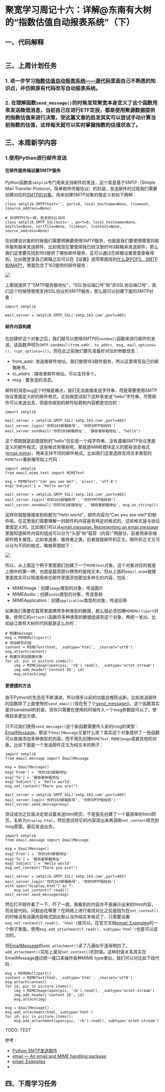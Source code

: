 # 聚宽学习周记十六：详解@东南有大树的“指数估值自动报表系统”（下）



## 一、代码解释

```
```


## 三、上周计划任务


### 1. 进一步学习[指数估值自动报表系统——源代码](https://www.joinquant.com/view/community/detail/20497)里面自己不熟悉的知识点，并仿照原有代码改写自动报表系统。


### 2. 在理解函数`send_message()`的时候发现聚宽本身定义了这个函数用来发送微信消息，当前自己在进行ETF定投，都是使用聚源数据提供的指数估值来进行决策，受这篇文章的启发其实可以尝试手动计算当前指数的估值，这样每天就可以实时掌握指数的估值状态了。


## 三、本周新学内容

### 1.使用Python进行邮件发送

#### 在邮件服务端设置SMTP服务

Python函数库`smtplib`专门用来支持邮件的发送，这个库是基于SMTP（Simple Mail Transfer Protocol，简单邮件传输协议）的封装，发送邮件的过程我们需要创建对应的[SMTP的对象](https://docs.python.org/3/library/smtplib.html#module-smtplib)，用来创建SMTP对象的类定义有如下两种：

```
class smtplib.SMTP(host='', port=0, local_hostname=None, [timeout, ]source_address=None)

# 与SMTP行为一样，但支持SSL访问
class smtplib.SMTP_SSL(host='', port=0, local_hostname=None, keyfile=None, certfile=None, [timeout, ]context=None, source_address=None)

```

在创建该对象的时候我们需要明确要使用SMTP服务，也就是我们要使用哪里的邮件服务器来发送邮件，比如我现在要使用我已经注册的163邮箱来发送邮件，那么我们这里要先找到163提供了哪些邮件服务，这可以通过在邮箱设置里面查看得到。比如我登录自己邮箱之后可以在【设置】选项里面找到[什么是POP3、SMTP和IMAP?](https://help.mail.163.com/faqDetail.do?code=d7a5dc8471cd0c0e8b4b8f4f8e49998b374173cfe9171305fa1ce630d7f67ac22dc0e9af8168582a)，里面包含了163提供的邮件服务：

![](./w17-mail163-service.PNG)

上面就提供了“SMTP服务器地址”，“SSL协议端口号”和“非SSL协议端口号”，我们这个时候想使用支持SSL协议的SMTP服务，那么就可以创建下面的SMTP对象：

```
import smtplib

mail_server = smtplib.SMTP_SSL('smtp.163.com',port=465)
```

#### 邮件内容构建

在创建好这个对象之后，我们就可以使用SMTP的`sendmail`函数来进行邮件的发送，该函数声明为`SMTP.sendmail(from_addr, to_addrs, msg, mail_options=(), rcpt_options=())`。但在此之前我们要先准备好对应的参数信息：

- from_addr: 发送者邮件地址。我们使用163邮件服务，所以这里填写自己的邮箱账号。
- to_addrs：接收者邮件地址。可以支持多个。
- msg：要发送的消息。

邮件的消息`msg`这个时候是难点，我们无法直接发送字符串，而是需要使用SMTP协议里面定义好的邮件格式。比如我尝试如下这样来发送"hello"字符串，尽管邮件可以发送出去，但是你收到的邮件标题和内容都是空白的：

```
import smtplib

mail_server = smtplib.SMTP_SSL('smtp.163.com',port=465)
mail_server.login('你的163邮箱账号', '你的SMTP授权码')
mail_server.sendmail('你的163邮箱地址', '接收者邮箱地址', "hello")
```

这个原因就是前面提到的"hello"仅仅是一个纯字符串，没有遵循SMTP协议里面定义的邮件格式。这些格式有哪些呢，那就是MIME模块定义的那些消息格式([email.mime](https://docs.python.org/3/library/email.mime.html?highlight=mimetext#email.mime.text.MIMEText))，用来支持不同的邮件格式。比如我们这里选择支持文本类型的`MIMEText`重新编写如上代码：

```
import smtplib
from email.mime.text import MIMEText

msg = MIMEText('Can you see me?', 'plain', 'utf-8')
msg['Subject'] = 'Hello world'

mail_server = smtplib.SMTP_SSL('smtp.163.com',port=465)
mail_server.login('你的163邮箱账号', '你的SMTP授权码')
mail_server.sendmail('你的163邮箱地址', '接收者邮箱地址', msg.as_string())
```

这样你就能够接收到标题为“Hello world”，邮件内容为“Can you see me?”的邮件啦。在这里我们需要理解一封邮件的内容是有特定的格式的，这些格式是与协议里面定义的。比如我们可以从[email.message: Representing an email message](https://docs.python.org/3/library/email.message.html#module-email.message)里面知道邮件内容的组成可以分为“头部”和“载荷（内容）”两部分，前者用来存储邮件相关属性，比如发送者、接收者之类，后者就是邮件的正文。邮件的正文又可以分为不同的格式，略做草图如下：

![](./w17-email-message-structure.PNG)

所以，从上面这个例子里面我们创建了一个`MIMEText`对象，这个对象对应的就是上图中的第一种，也就是载荷部分携带的是纯文本。但从上面的`email.mime`链接里面其实可以知道用来在邮件里面添加更加多样化的内容，包括：

- MIMEImage：创建`image`类型的对象，传送图片
- MIMEAudio：创建`audio`类型的对象，传送音频
- MIMEApplication：创建`application`类型的对象，传送应用

如果我们需要在载荷里面携带多种类型的数据，那么就必须创建`MIMEMultipart`对象，使用它的`attach()`函数将多种类型的数据组装到这个对象，再统一发出。比如@江南有大树的代码就是这么办的：

```
# 构建message
msg = MIMEMultipart()
# 添加邮件内容
content = MIMEText(html, _subtype='html', _charset='utf8')
msg.attach(content)
# 构建并添加图像对象
for id, pic in picture.items():
    img = MIMEImage(open(pic, 'rb').read(), _subtype='octet-stream')
    img.add_header('Content-ID', id)
    msg.attach(img)
```

#### 更便捷的方法

由于Python的生态在不断演进，所以很多以前的功能会推陈出新。比如发送邮件的函数除了上面使用的`send_email()`现在有了个[send_message()](https://docs.python.org/3/library/smtplib.html#smtplib.SMTP.send_message)，这个函数其实是对sendmail的封装，但你只需要在使用的时候传入一个msg参数就可以了，使用起来更加方便。

只不过我们使用`send_message()`这个新函数需要传入新的msg的类型：[EmailMessage](https://docs.python.org/3/library/email.message.html#email.message.EmailMessage)。那这个`EmailMessage`又是什么呢？其实这个对象提供了一些函数可以直接添加多种类型的内容，而不用先创建`MIMEText`, `MIMEImage`或者其他的对象。比如下面是一个发送邮件正文为纯文本的例子：

```
import smtplib
from email.message import EmailMessage

msg = EmailMessage()
msg['From'] = '你的163邮箱地址'
msg['To'] = '接收者邮箱地址'
msg['Subject'] = 'Hello world'
msg.set_content("There you are!")

mail_server = smtplib.SMTP_SSL('smtp.163.com',port=465)
mail_server.login('你的163邮箱账号', '你的SMTP授权码')
mail_server.send_message(msg)
```

测试成功之后我决定尝试着发送html网页，于是我先创建了一个最简单的html网页，名称为`display.html`，然后尝试将它的内容读出来再调用`set_content`填充到msg里面，最后发送出去。

```
import smtplib
from email.message import EmailMessage

msg = EmailMessage()
msg['From'] = '你的163邮箱地址'
msg['To'] = '接收者邮箱地址'
msg['Subject'] = 'Hello world'
msg.set_content("There you are!")

mail_server = smtplib.SMTP_SSL('smtp.163.com',port=465)
mail_server.login('你的163邮箱账号', '你的SMTP授权码')
with open("display.html") as f:
    msg.set_content(f.read())
mail_server.send_message(msg)
```

然后打开邮件看了一下，吓了一跳，我看到的内容并不是展示出来的html内容，而全是代码。问题出在哪里？在网络上进行查找对比之后是因为在`set_context()`的时候没有设置内容格式因此默认当作纯文本格式了，只需要设置`msg.set_content(f.read(), 'html')`就可以。在官方文档[email: Examples](https://docs.python.org/3/library/email.examples.html)的一个例子里面，使用`msg.add_attachment(f.read(), subtype='html')`也是可以成功的。


将[EmailMessage](https://docs.python.org/3/library/email.message.html#email.message.EmailMessage)的`add_attachment()`读了几遍似乎逐渐明白了。`add_attachment()`实际上是对`set_content()`的封装。这种封装关系其实在EmailMessage通过统一接口来操作各种MIME type类似，我们可以对比如下段代码：

```
msg = MIMEMultipart()
content = MIMEText(html, _subtype='html', _charset='utf8')
msg.attach(content)
for id, pic in picture.items():
    img = MIMEImage(open(pic, 'rb').read(), _subtype='octet-stream')
    img.add_header('Content-ID', id)
    msg.attach(img)

msg = EmailMessage()
msg.add_attachment(html, subtype='html')
for id, pic in picture.items():
    msg.add_attachment(open(pic, 'rb').read(), subtype='octet-stream')
```

TODO: TEST

参考：

- [Python SMTP发送邮件](https://www.runoob.com/python/python-email.html)
- [email — An email and MIME handling package](https://docs.python.org/3/library/email.html)
- [email: Examples](https://docs.python.org/3/library/email.examples.html)
- [](https://naoketang.com/p/dlr7326xqpog)

## 四、下周学习任务
